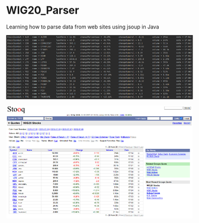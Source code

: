 # WIG20_Parser
Learning how to parse data from web sites using jsoup in Java

![](images/Result.PNG)

![](images/Source.PNG)
